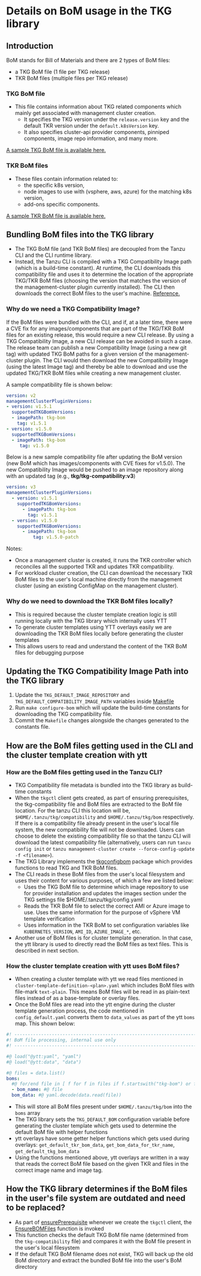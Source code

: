 # Details on BoM usage in the TKG library

## Introduction

BoM stands for Bill of Materials and there are 2 types of BoM files:

* a TKG BoM file   (1 file per TKG release)
* TKR BoM files (multiple files per TKG release)

### TKG BoM file

* This file contains information about TKG related components which mainly get associated with management cluster creation.
  * It specifies the TKG version under the `release.version` key and the default TKR version under the `default.k8sVersion` key.
  * It also specifies cluster-api provider components, pinniped components, image repo information, and many more.

[A sample TKG BoM file is available here.](example-boms/tkg-bom.yaml)

### TKR BoM files

* These files contain information related to:
  * the specific k8s version,
  * node images to use with (vsphere, aws, azure) for the matching k8s version,
  * add-ons specific components.

[A sample TKR BoM file is available here.](example-boms/tkr-bom.yaml)

## Bundling BoM files into the TKG library

* The TKG BoM file (and TKR BoM files) are decoupled from the Tanzu CLI and the CLI runtime library.
* Instead, the Tanzu CLI is compiled with a TKG Compatibility Image path (which is a build-time constant). At runtime, the CLI downloads this compatibility file and uses it to determine the location of the appropriate TKG/TKR BoM files (choosing the version that matches the version of the management-cluster plugin currently installed).  The CLI then downloads the correct BoM files to the user's machine. [Reference.](../../../tkg/tkgconfigupdater/ensure.go)

### Why do we need a TKG Compatibility Image?

If the BoM files were bundled with the CLI, and if, at a later time, there were a CVE fix for any images/components that are part of the TKG/TKR BoM files for an existing release, this would require a new CLI release.
By using a TKG Compatibility Image, a new CLI release can be avoided in such a case. The release team can publish a new Compatibility Image (using a new git tag) with updated TKG BoM paths for a given version of the management-cluster plugin.  The CLI would then download the new Compatibility Image (using the latest Image tag) and thereby be able to download and use the updated TKG/TKR BoM files while creating a new management cluster.

A sample compatibility file is shown below:

```yaml
version: v2
managementClusterPluginVersions:
- version: v1.5.1
  supportedTKGBomVersions:
  - imagePath: tkg-bom
    tag: v1.5.1
- version: v1.5.0
  supportedTKGBomVersions:
  - imagePath: tkg-bom
     tag: v1.5.0
```

Below is a new sample compatibility file after updating the BoM version (new BoM which has images/components with CVE fixes for v1.5.0). The new Compatibility Image would be pushed to an image repository along with an updated tag (e.g., **tkg/tkg-compatibility:v3**)

```yaml
version: v3
managementClusterPluginVersions:
  - version: v1.5.1
    supportedTKGBomVersions:
      - imagePath: tkg-bom
        tag: v1.5.1
  - version: v1.5.0
    supportedTKGBomVersions:
      - imagePath: tkg-bom
          tag: v1.5.0-patch
```

Notes:

* Once a management cluster is created, it runs the TKR controller which reconciles all the supported TKR and updates TKR compatibility.
* For workload cluster creation, the CLI can download the necessary TKR BoM files to the user's local machine directly from the management cluster (using an existing ConfigMap on the management cluster).

### Why do we need to download the TKR BoM files locally?

* This is required because the cluster template creation logic is still running locally with the TKG library which internally uses YTT
* To generate cluster templates using YTT overlays easily we are downloading the TKR BoM files locally before generating the cluster templates
* This allows users to read and understand the content of the TKR BoM files for debugging purpose

## Updating the TKG Compatibility Image Path into the TKG library

1. Update the `TKG_DEFAULT_IMAGE_REPOSITORY` and `TKG_DEFAULT_COMPATIBILITY_IMAGE_PATH` variables inside [Makefile](../../../Makefile)
2. Run `make configure-bom` which will update the build-time constants for downloading the TKG compatibility file.
3. Commit the `Makefile` changes alongside the changes generated to the constants file.

## How are the BoM files getting used in the CLI and the cluster template creation with ytt

### How are the BoM files getting used in the Tanzu CLI?

* TKG Compatibility file metadata is bundled into the TKG library as build-time constants
* When the `tkgctl` client gets created, as part of ensuring prerequisites, the tkg-compatibility file and BoM files are extracted to the BoM file location. For the tanzu CLI this location will be, `$HOME/.tanzu/tkg/compatibility` and `$HOME/.tanzu/tkg/bom` respectively. If there is a compatibility file already present in the user's local file system, the new compatibility file will not be downloaded. Users can choose to delete the existing compatibility file so that the tanzu CLI will download the latest compatibility file (alternatively, users can run `tanzu config init` or `tanzu management-cluster create --force-config-update -f <filename>`).
* The TKG Library implements the [tkgconfigbom](../../../tkg/tkgconfigbom/client.go) package which provides functions to read TKG and TKR BoM files.
* The CLI reads in these BoM files from the user's local filesystem and uses their content for various purposes, of which a few are listed below:
  * Uses the TKG BoM file to determine which image repository to use for provider installation and updates the images section under the TKG settings file $HOME/.tanzu/tkg/config.yaml
  * Reads the TKR BoM file to select the correct AMI or Azure image to use. Uses the same information for the purpose of vSphere VM template verification
  * Uses information in the TKR BoM to set configuration variables like `KUBERNETES_VERSION`, `AMI_ID`, `AZURE_IMAGE_*`, etc.
* Another use of BoM files is for cluster template generation.  In that case, the ytt library is used to directly read the BoM files as text files.  This is described in next section.

### How the cluster template creation with ytt uses BoM files?

* When creating a cluster template with ytt we read files mentioned in `cluster-template-definition-<plan>.yaml` which includes BoM files with file-mark `text-plain`. This means BoM files will be read in as plain-text files instead of as a base-template or overlay files.
* Once the BoM files are read into the ytt engine during the cluster template generation process, the code mentioned in `config_default.yaml` converts them to `data_values` as part of the ytt `boms` map. This shown below:

```yaml
#! ---------------------------------------------------------------------
#! BoM file processing, internal use only
#! ---------------------------------------------------------------------

#@ load("@ytt:yaml", "yaml")
#@ load("@ytt:data", "data")

#@ files = data.list()
boms:
  #@ for/end file in [ f for f in files if f.startswith("tkg-bom") or f.startswith("tkr-bom") or f.startswith("bom")]:
  - bom_name: #@ file
  bom_data: #@ yaml.decode(data.read(file))
```

* This will store all BoM files present under `$HOME/.tanzu/tkg/bom` into the `boms` array
* The TKG library sets the `TKG_DEFAULT_BOM` configuration variable before generating the cluster template which gets used to determine the default BoM file with helper functions
* ytt overlays have some getter helper functions which gets used during overlays: `get_default_tkr_bom_data`, `get_bom_data_for_tkr_name`, `get_default_tkg_bom_data`
* Using the functions mentioned above, ytt overlays are written in a way that reads the correct BoM file based on the given TKR and files in the correct image name and image tag.

## How the TKG library determines if the BoM files in the user's file system are outdated and need to be replaced?

* As part of [ensurePrerequisite](../../../tkg/tkgctl/client.go) whenever we create the `tkgctl` client, the [EnsureBOMFiles](../../../tkg/tkgconfigupdater/ensure.go) function is invoked
* This function checks the default TKG BoM file name (determined from the `tkg-compatibility` file) and compares it with the BoM file present in the user's local filesystem
* If the default TKG BoM filename does not exist, TKG will back up the old BoM directory and extract the bundled BoM file into the user's BoM directory
